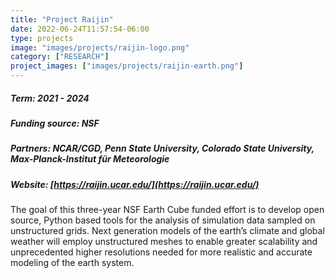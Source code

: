 ```yaml
---
title: "Project Raijin"
date: 2022-06-24T11:57:54-06:00
type: projects
image: "images/projects/raijin-logo.png"
category: ["RESEARCH"]
project_images: ["images/projects/raijin-earth.png"]
---
```


##### Term: 2021 - 2024
##### Funding source: NSF
##### Partners: NCAR/CGD, Penn State University, Colorado State University, Max-Planck-Institut für Meteorologie
##### Website: [https://raijin.ucar.edu/](https://raijin.ucar.edu/)

The goal of this three-year NSF Earth Cube funded effort is to
develop open source, Python based tools for the analysis of simulation
data sampled on unstructured grids. Next generation models of the
earth’s climate and global weather will employ unstructured meshes
to enable greater scalability and unprecedented higher resolutions
needed for more realistic and accurate modeling of the earth system.

